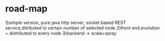 road-map
================
1)simple version, pure java http server, socket based REST service,ditributed to certain number of selected node
2)front end evolution + distributed to every node
3)backend -> scala+spray
 